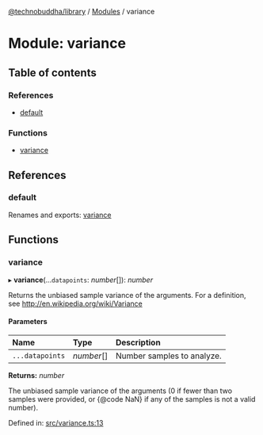 [@technobuddha/library](../../README.md) / [Modules](../Modules.md) / variance

# Module: variance

## Table of contents

### References

- [default](variance.md#default)

### Functions

- [variance](variance.md#variance)

## References

### default

Renames and exports: [variance](variance.md#variance)

## Functions

### variance

▸ **variance**(...`datapoints`: *number*[]): *number*

Returns the unbiased sample variance of the arguments. For a definition,
see http://en.wikipedia.org/wiki/Variance

#### Parameters

| Name | Type | Description |
| :------ | :------ | :------ |
| `...datapoints` | *number*[] | Number samples to analyze. |

**Returns:** *number*

The unbiased sample variance of the arguments (0 if fewer
than two samples were provided, or {@code NaN} if any of the samples is
not a valid number).

Defined in: [src/variance.ts:13](https://github.com/technobuddha/hill.software/blob/65b5e5d/packages/library/src/variance.ts#L13)
